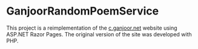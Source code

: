 # GanjoorRandomPoemService
This project is a reimplementation of the [c.ganjoor.net](https://c.ganjoor.net) website using ASP.NET Razor Pages. The original version of the site was developed with PHP.  
